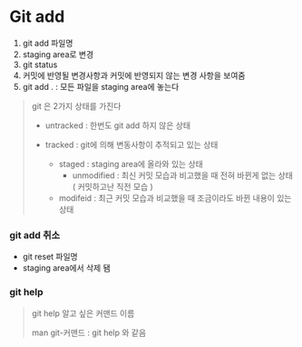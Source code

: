 # Git add

1. git add 파일명
2. staging area로 변경
3. git status
4. 커밋에 반영될 변경사항과 커밋에 반영되지 않는 변경 사항을 보여줌
5. git add . : 모든 파일을 staging area에 놓는다



> git 은 2가지 상태를 가진다
>
> - untracked : 한번도 git add 하지 않은 상태
>
>  - tracked : git에 의해 변동사항이 추적되고 있는 상태
>    	- staged : staging area에 올라와 있는 상태
>       	- unmodified : 최신 커밋 모습과 비고했을 때 전혀 바뀐게 없는 상태 ( 커밋하고난 직전 모습 )
>    	- modifeid : 최근 커밋 모습과 비교했을 때 조금이라도 바뀐 내용이 있는 상태



### git add 취소

- git reset 파일명
- staging area에서 삭제 됌



### git help

> git help 알고 싶은 커맨드 이름
>
> man git-커맨드 : git help 와 같음